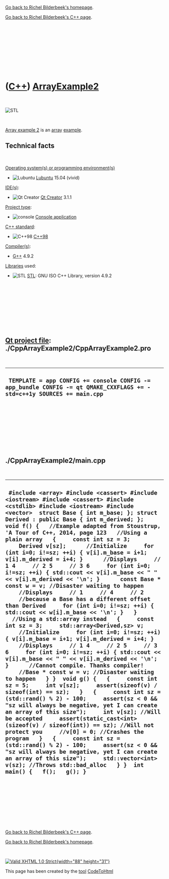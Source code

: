 [Go back to Richel Bilderbeek's homepage](index.htm).

[Go back to Richel Bilderbeek's C++ page](Cpp.htm).

 

 

 

 

 

([C++](Cpp.htm)) [ArrayExample2](CppArrayExample2.htm)
======================================================

 

![STL](PicStl.png)

 

[Array example 2](CppArrayExample2.htm) is an [array](CppArray.htm)
[example](CppExample.htm).

Technical facts
---------------

 

[Operating system(s) or programming environment(s)](CppOs.htm)

-   ![Lubuntu](PicLubuntu.png) [Lubuntu](CppLubuntu.htm) 15.04 (vivid)

[IDE(s)](CppIde.htm):

-   ![Qt Creator](PicQtCreator.png) [Qt Creator](CppQtCreator.htm) 3.1.1

[Project type](CppQtProjectType.htm):

-   ![console](PicConsole.png) [Console
    application](CppConsoleApplication.htm)

[C++ standard](CppStandard.htm):

-   ![C++98](PicCpp98.png) [C++98](Cpp98.htm)

[Compiler(s)](CppCompiler.htm):

-   [G++](CppGpp.htm) 4.9.2

[Libraries](CppLibrary.htm) used:

-   ![STL](PicStl.png) [STL](CppStl.htm): GNU ISO C++ Library, version
    4.9.2

 

 

 

 

 

[Qt project file](CppQtProjectFile.htm): ./CppArrayExample2/CppArrayExample2.pro
--------------------------------------------------------------------------------

 

  ------------------------------------------------------------------------------------------------------------------------
  ` TEMPLATE = app CONFIG += console CONFIG -= app_bundle CONFIG -= qt QMAKE_CXXFLAGS += -std=c++1y SOURCES += main.cpp`
  ------------------------------------------------------------------------------------------------------------------------

 

 

 

 

 

./CppArrayExample2/main.cpp
---------------------------

 

  ---------------------------------------------------------------------------------------------------------------------------------------------------------------------------------------------------------------------------------------------------------------------------------------------------------------------------------------------------------------------------------------------------------------------------------------------------------------------------------------------------------------------------------------------------------------------------------------------------------------------------------------------------------------------------------------------------------------------------------------------------------------------------------------------------------------------------------------------------------------------------------------------------------------------------------------------------------------------------------------------------------------------------------------------------------------------------------------------------------------------------------------------------------------------------------------------------------------------------------------------------------------------------------------------------------------------------------------------------------------------------------------------------------------------------------------------------------------------------------------------------------------------------------------------------------------------------------------------------------------------------------------------------------------------------------------------------------------------------------------------------------------------------------------------------------------------------------------------------------------------------------------------------------------------------------------------------------
  ` #include <array> #include <cassert> #include <iostream> #include <cassert> #include <cstdlib> #include <iostream> #include <vector>  struct Base { int m_base; }; struct Derived : public Base { int m_derived; };  void f() {   //Example adapted from Stoustrup, 'A Tour of C++, 2014, page 123   //Using a plain array   {     const int sz = 3;     Derived v[sz];      //Initialize     for (int i=0; i!=sz; ++i) { v[i].m_base = i+1; v[i].m_derived = i+4; }      //Displays     // 1 4     // 2 5     // 3 6     for (int i=0; i!=sz; ++i) { std::cout << v[i].m_base << " " << v[i].m_derived << '\n'; }      const Base * const w = v; //Disaster waiting to happen      //Displays     // 1     // 4     // 2     //because a Base has a different offset than Derived     for (int i=0; i!=sz; ++i) { std::cout << w[i].m_base << '\n'; }   }   //Using a std::array instead   {     const int sz = 3;     std::array<Derived,sz> v;      //Initialize     for (int i=0; i!=sz; ++i) { v[i].m_base = i+1; v[i].m_derived = i+4; }      //Displays     // 1 4     // 2 5     // 3 6     for (int i=0; i!=sz; ++i) { std::cout << v[i].m_base << " " << v[i].m_derived << '\n'; }      //Cannot compile. Thanks compiler!     //Base * const w = v; //Disaster waiting to happen   } }  void g() {   {     const int sz = 5;     int v[sz];     assert(sizeof(v) / sizeof(int) == sz);   }   {     const int sz = (std::rand() % 2) - 100;     assert(sz < 0 && "sz will always be negative, yet I can create an array of this size");     int v[sz]; //Will be accepted     assert(static_cast<int>(sizeof(v) / sizeof(int)) == sz); //Will not protect you     //v[0] = 0; //Crashes the program   }   {     const int sz = (std::rand() % 2) - 100;     assert(sz < 0 && "sz will always be negative, yet I can create an array of this size");     std::vector<int> v(sz); //Throws std::bad_alloc   } }  int main() {   f();   g(); }`
  ---------------------------------------------------------------------------------------------------------------------------------------------------------------------------------------------------------------------------------------------------------------------------------------------------------------------------------------------------------------------------------------------------------------------------------------------------------------------------------------------------------------------------------------------------------------------------------------------------------------------------------------------------------------------------------------------------------------------------------------------------------------------------------------------------------------------------------------------------------------------------------------------------------------------------------------------------------------------------------------------------------------------------------------------------------------------------------------------------------------------------------------------------------------------------------------------------------------------------------------------------------------------------------------------------------------------------------------------------------------------------------------------------------------------------------------------------------------------------------------------------------------------------------------------------------------------------------------------------------------------------------------------------------------------------------------------------------------------------------------------------------------------------------------------------------------------------------------------------------------------------------------------------------------------------------------------------------

 

 

 

 

 

[Go back to Richel Bilderbeek's C++ page](Cpp.htm).

[Go back to Richel Bilderbeek's homepage](index.htm).

 

[![Valid XHTML 1.0 Strict](valid-xhtml10.png){width="88"
height="31"}](http://validator.w3.org/check?uri=referer)

This page has been created by the [tool](Tools.htm)
[CodeToHtml](ToolCodeToHtml.htm)
